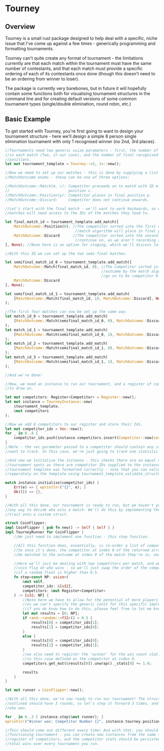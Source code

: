 # Tourney

## Overview
Tourney is a small rust package designed to help deal with a specific, niche issue that I've come up against a few times - generically programming and formatting tournaments.

Tourney can't quite create any format of tournament - the limitations currently are that each match within the tournament must have the same number of contestants, and that each match must provide a specific ordering of each of its contestants once done (though this doesn't need to be an ordering from winner to loser).

The package is currently very barebones, but in future it will hopefully contain some functions both for visualising tournament structures in the command line and for creating default versions of some common tournament types (single/double elimination, round robin, etc.)

## Basic Example
To get started with Tourney, you're first going to want to design your tournament structure - here we'll design a simple 8 person single elimination tournament with only 1 recognised winner (no 2nd, 3rd places).

```rust
//Tournaments need two generic usize parameters - first, the number of contestants
//in each match (Two, in our case), and the number of final recognised placement
//positions.
let mut tournament_template = Tourney::<2, 1>::new();

//Now we need to set up our matches - this is done by supplying a list of
//MatchOutcome enums - these can be one of three options:

//MatchOutcome::Match(m, c): Competitor proceeds on to match with ID m in
//                           position c.
//MatchOutcome::Position(p): Competitor places in final position p.
//MatchOutcome::Discard:     Competitor does not continue onwards.

//Let's start with the final match - we'll want to work backwards, as earlier
//matches will need access to the IDs of the matches they lead to.

let final_match_id = tournament_template.add_match([
    MatchOutcome::Position(0), //The competitor sorted into the first outcome by the
                                //match algorithm will place in final position 0.
    MatchOutcome::Discard      //The competitor sorted into the second outcome will not
                                //continue on, as we aren't recording second place here.
], None); //None here is an option for staging, which we'll discuss later.

//With this ID we can set up the two semi-final matches.

let semifinal_match_id_0 = tournament_template.add_match([
    MatchOutcome::Match(final_match_id, 0), //The competitor sorted into the first
                                            //outcome by the match algorithm will
                                            //go on to be competitor 0 in the final match.
    MatchOutcome::Discard
], None);

let semifinal_match_id_1 = tournament_template.add_match(
    [MatchOutcome::Match(final_match_id, 1), MatchOutcome::Discard], None
);

//The first four matches can now be set up the same way.
let match_id_0 = tournament_template.add_match(
    [MatchOutcome::Match(semifinal_match_id_0, 0), MatchOutcome::Discard], None
);
let match_id_1 = tournament_template.add_match(
    [MatchOutcome::Match(semifinal_match_id_0, 1), MatchOutcome::Discard], None
);
let match_id_2 = tournament_template.add_match(
    [MatchOutcome::Match(semifinal_match_id_1, 0), MatchOutcome::Discard], None
);
let match_id_3 = tournament_template.add_match(
    [MatchOutcome::Match(semifinal_match_id_1, 1), MatchOutcome::Discard], None
);

//And we're done!

//Now, we need an instance to run our tournament, and a register of competitors for it
//to draw on.

let mut competitors: Register<Competitor> = Register::new();
let mut instance = TourneyInstance::new(
    &tournament_template, 
    &mut competitors
);

//Now we add 8 competitors to our register and store their Ids.
let mut competitor_ids = Vec::new();
for _ in 0..8 { 
    competitor_ids.push(instance.competitors.insert(Competitor::new(vec![0.0]))); 
}
//Note - the vec parameter passed to a competitor should contain any stats (as f32) we 
//want to track. In this case, we're just going to track one statistic - win count.

//And now we initialise the instance - this checks there are an equal number of open
//tournament spots as there are competitor IDs supplied to the instance, and that the
//tournament template was formatted correctly - note that you can validate this 
//seperately on the template using tournament_template.validate_structure()

match instance.initialise(competitor_ids) {
    Err(e) => { eprintln!("{}", e); }
    Ok(()) => {},
}

//With all this done, our tournament is ready to run, but we haven't yet programmed
//any way to decide who wins a match. We'll do this by implementing the TournamentRunner
//trait onto a custom struct.

struct CoinFlipper;
impl CoinFlipper { pub fn new() -> Self { Self } }
impl TourneyRunner for CoinFlipper {
    //We just need to implement one function - this step function.

    //All this function does, essentially, is re-order a list of competitor IDs - 
    //So once it's done, the competitor at index 0 of the returned array will
    //be matched to the outcome at index 0 of the match they're in, and so on.

    //Here we'll just be dealing with two competitors per match, and we want a
    //coin flip on who wins - so we'll just swap the order of the competitors 
    //if a random float is higher than 0.5.
    fn step<const NP: usize>(
        &mut self, 
        competitor_ids: &[u32], 
        competitors: &mut Register<Competitor>
    ) -> [u32; NP] {
        //Note here we have to allow for the potential of more players (NP > 2),
        //as we can't specify the generic const for this specific implementation -
        //if you do know how to do this, please feel free to let me know
        let mut results = [0; NP];
        if rand::random::<f32>() > 0.5 {
            results[0] = competitor_ids[1];
            results[1] = competitor_ids[0];
        }
        else {
            results[0] = competitor_ids[0];
            results[1] = competitor_ids[1];
        }
        //we also need to register the 'winner' for the win count stat,
        //in this case defined as the competitor at index 0.
        competitors.get_mut(&results[0]).unwrap()._stats[0] += 1.0;

        results
    }
}

let mut runner = CoinFlipper::new();

//With all this done, we're now ready to run our tournament! The structure we've
//outlined should have 3 rounds, so let's step it forward 3 times, and then see
//who won.

for _ in 0..3 { instance.step(&mut runner); }
eprintln!("Winner was: Competitor Number {}", instance.tourney.positions[0].unwrap());

//This should come out different every time! And with that, you should have a fully
//functioning tournament - you can create new instances from the same template and
//register of competitors, and the competitor stats should be persistent, recording
//total wins over every tournament you run.
```
